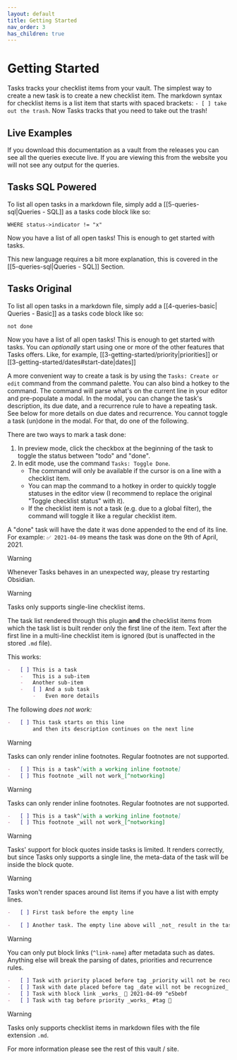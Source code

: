 ```yaml
---
layout: default
title: Getting Started
nav_order: 3
has_children: true
---
```


# Getting Started

Tasks tracks your checklist items from your vault. The simplest way to create a new task is to create a new checklist item.
The markdown syntax for checklist items is a list item that starts with spaced brackets: `- [ ] take out the trash`.
Now Tasks tracks that you need to take out the trash!

## Live Examples

If you download this documentation as a vault from the releases you can see all the queries execute live. If you are viewing this from the website you will not see any output for the queries.

## Tasks SQL Powered

To list all open tasks in a markdown file, simply add a [[5-queries-sql|Queries - SQL]] as a tasks code block like so:

 ```task-sql
 WHERE status->indicator != "x"
 ```

Now you have a list of all open tasks! This is enough to get started with tasks.

This new language requires a bit more explanation, this is covered in the [[5-queries-sql|Queries - SQL]] Section.

## Tasks Original

To list all open tasks in a markdown file, simply add a [[4-queries-basic| Queries - Basic]] as a tasks code block like so:

 ```tasks
 not done
 ```

Now you have a list of all open tasks! This is enough to get started with tasks.
You can _optionally_ start using one or more of the other features that Tasks offers.
Like, for example, [[3-getting-started/priority|priorities]] or [[3-getting-started/dates#start-date|dates]]

A more convenient way to create a task is by using the `Tasks: Create or edit` command from the command palette.
You can also bind a hotkey to the command.
The command will parse what's on the current line in your editor and pre-populate a modal.
In the modal, you can change the task's description, its due date, and a recurrence rule to have a repeating task.
See below for more details on due dates and recurrence.
You cannot toggle a task (un)done in the modal.
For that, do one of the following.

There are two ways to mark a task done:

1. In preview mode, click the checkbox at the beginning of the task to toggle the status between "todo" and "done".
2. In edit mode, use the command `Tasks: Toggle Done`.
    - The command will only be available if the cursor is on a line with a checklist item.
    - You can map the command to a hotkey in order to quickly toggle statuses in the editor view (I recommend to replace the original "Toggle checklist status" with it).
    - If the checklist item is not a task (e.g. due to a global filter), the command will toggle it like a regular checklist item.

A "done" task will have the date it was done appended to the end of its line.
For example: `✅ 2021-04-09` means the task was done on the 9th of April, 2021.

> [!WARNING]
> Whenever Tasks behaves in an unexpected way, please try restarting Obsidian.

> [!WARNING]
> Tasks only supports single-line checklist items.
>
> The task list rendered through this plugin **and** the checklist items
> from which the task list is built render only the first line of the item.
> Text after the first line in a multi-line checklist item is
> ignored (but is unaffected in the stored `.md` file).
>
> This works:
>
> ```markdown
> -   [ ] This is a task
>     -   This is a sub-item
>     -   Another sub-item
>     -   [ ] And a sub task
>         -   Even more details
> ```
>
> The following _does not work:_
>
> ```markdown
> -   [ ] This task starts on this line
>         and then its description continues on the next line
> ```

> [!WARNING]
> Tasks can only render inline footnotes. Regular footnotes are not supported.
>
> ```markdown
> -   [ ] This is a task^[with a working inline footnote]
> -   [ ] This footnote _will not work_[^notworking]
> ```

> [!WARNING]
> Tasks can only render inline footnotes. Regular footnotes are not supported.
>
> ```markdown
> -   [ ] This is a task^[with a working inline footnote]
> -   [ ] This footnote _will not work_[^notworking]
> ```

> [!WARNING]
> Tasks' support for block quotes inside tasks is limited. It renders correctly, but since Tasks only supports a single line, the meta-data of the task will be inside the block quote.

> [!WARNING]
> Tasks won't render spaces around list items if you have a list with empty lines.
>
> ```markdown
> -   [ ] First task before the empty line
>
> -   [ ] Another task. The empty line above will _not_ result in the tasks being more spaced out.
> ```

> [!WARNING]
> You can only put block links (`^link-name`) after metadata such as dates. Anything else will break the parsing of dates, priorities and recurrence rules.
>
> ```markdown
> -   [ ] Task with priority placed before tag _priority will not be recognized_ 🔼 #tag
> -   [ ] Task with date placed before tag _date will not be recognized_ 📅 2021-04-09 #tag
> -   [ ] Task with block link _works_ 📅 2021-04-09 ^e5bebf
> -   [ ] Task with tag before priority _works_ #tag 🔼
> ```

> [!WARNING]
> Tasks only supports checklist items in markdown files with the file extension `.md`.

For more information please see the rest of this vault / site.
